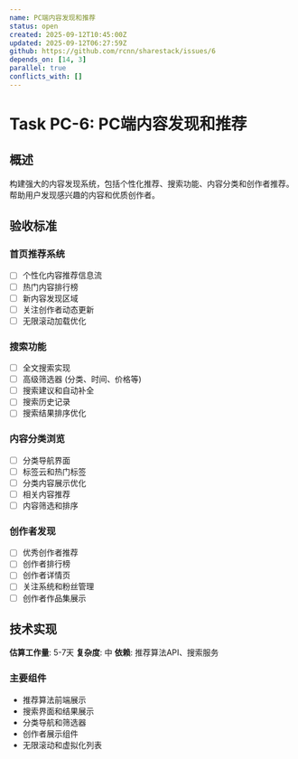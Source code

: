 ```yaml
---
name: PC端内容发现和推荐
status: open
created: 2025-09-12T10:45:00Z  
updated: 2025-09-12T06:27:59Z
github: https://github.com/rcnn/sharestack/issues/6
depends_on: [14, 3]
parallel: true
conflicts_with: []
---
```


# Task PC-6: PC端内容发现和推荐

## 概述

构建强大的内容发现系统，包括个性化推荐、搜索功能、内容分类和创作者推荐。帮助用户发现感兴趣的内容和优质创作者。

## 验收标准

### 首页推荐系统
- [ ] 个性化内容推荐信息流
- [ ] 热门内容排行榜
- [ ] 新内容发现区域
- [ ] 关注创作者动态更新
- [ ] 无限滚动加载优化

### 搜索功能
- [ ] 全文搜索实现
- [ ] 高级筛选器 (分类、时间、价格等)
- [ ] 搜索建议和自动补全
- [ ] 搜索历史记录
- [ ] 搜索结果排序优化

### 内容分类浏览
- [ ] 分类导航界面
- [ ] 标签云和热门标签
- [ ] 分类内容展示优化
- [ ] 相关内容推荐
- [ ] 内容筛选和排序

### 创作者发现
- [ ] 优秀创作者推荐
- [ ] 创作者排行榜
- [ ] 创作者详情页
- [ ] 关注系统和粉丝管理
- [ ] 创作者作品集展示

## 技术实现

**估算工作量**: 5-7天
**复杂度**: 中
**依赖**: 推荐算法API、搜索服务

### 主要组件
- 推荐算法前端展示
- 搜索界面和结果展示
- 分类导航和筛选器
- 创作者展示组件
- 无限滚动和虚拟化列表
